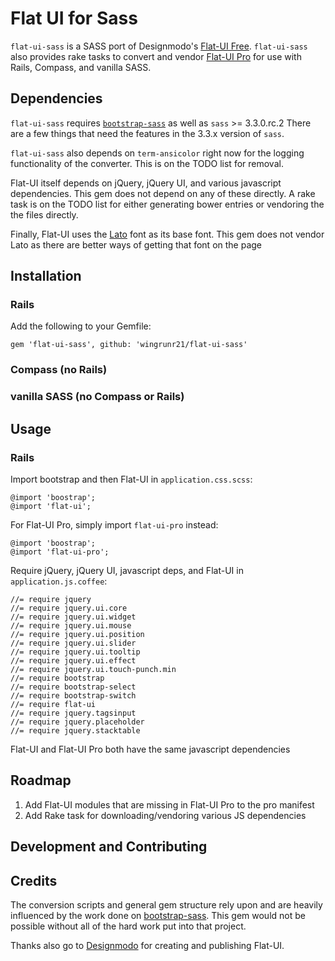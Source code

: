 # Flat UI for Sass

`flat-ui-sass` is a SASS port of Designmodo's [Flat-UI Free](). `flat-ui-sass`
also provides rake tasks to convert and vendor [Flat-UI Pro]() for use with
Rails, Compass, and vanilla SASS.

## Dependencies

`flat-ui-sass` requires [`bootstrap-sass`](https://github.com/twbs/bootstrap-sass) as well as `sass` >= 3.3.0.rc.2 There are a few things that need
the features in the 3.3.x version of `sass`.

`flat-ui-sass` also depends on `term-ansicolor` right now for the logging
functionality of the converter. This is on the TODO list for removal.

Flat-UI itself depends on jQuery, jQuery UI, and various javascript
dependencies. This gem does not depend on any of these directly. A rake task
is on the TODO list for either generating bower entries or vendoring the the
files directly.

Finally, Flat-UI uses the [Lato](https://www.google.com/fonts/specimen/Lato)
font as its base font. This gem does not vendor Lato as there are better ways
of getting that font on the page

## Installation

### Rails

Add the following to your Gemfile:

    gem 'flat-ui-sass', github: 'wingrunr21/flat-ui-sass'

### Compass (no Rails)

### vanilla SASS (no Compass or Rails)

## Usage

### Rails

Import bootstrap and then Flat-UI in `application.css.scss`:

    @import 'boostrap';
    @import 'flat-ui';

For Flat-UI Pro, simply import `flat-ui-pro` instead:

    @import 'boostrap';
    @import 'flat-ui-pro';

Require jQuery, jQuery UI, javascript deps, and Flat-UI in
`application.js.coffee`:

    //= require jquery
    //= require jquery.ui.core
    //= require jquery.ui.widget
    //= require jquery.ui.mouse
    //= require jquery.ui.position
    //= require jquery.ui.slider
    //= require jquery.ui.tooltip
    //= require jquery.ui.effect
    //= require jquery.ui.touch-punch.min
    //= require bootstrap
    //= require bootstrap-select
    //= require bootstrap-switch
    //= require flat-ui
    //= require jquery.tagsinput
    //= require jquery.placeholder
    //= require jquery.stacktable

Flat-UI and Flat-UI Pro both have the same javascript dependencies

## Roadmap

1. Add Flat-UI modules that are missing in Flat-UI Pro to the pro manifest
2. Add Rake task for downloading/vendoring various JS dependencies

## Development and Contributing

## Credits

The conversion scripts and general gem structure rely upon and are heavily
influenced by the work done on [bootstrap-sass](https://github.com/twbs/bootstrap-sass). This gem would not be possible without all of the hard work put into that project.

Thanks also go to [Designmodo](http://designmodo.com/) for creating and publishing Flat-UI.
